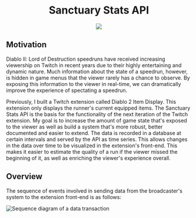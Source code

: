 <div style="text-align: center;">
    <h1>Sanctuary Stats API</h1>
    <img src="https://raw.githubusercontent.com/palmettos/sanctuary-stats-api/master/docs/logo.png"></img>
</div>

Motivation
---

Diablo II: Lord of Destruction speedruns have received increasing viewership on Twitch in recent years due to their highly entertaining and dynamic nature. Much information about the state of a speedrun, however, is hidden in game menus that the viewer rarely has a chance to observe. By exposing this information to the viewer in real-time, we can dramatically improve the experience of spectating a speedrun. 

Previously, I built a Twitch extension called Diablo 2 Item Display. This extension only displays the runner's current equipped items. The Sanctuary Stats API is the basis for the functionality of the next iteration of the Twitch extension. My goal is to increase the amount of game state that's exposed to the viewer as well as build a system that's more robust, better documented and easier to extend. The data is recorded in a database at certain intervals and served by the API as time series. This allows changes in the data over time to be visualized in the extension's front-end. This makes it easier to estimate the quality of a run if the viewer missed the beginning of it, as well as enriching the viewer's experience overall.

Overview
---
The sequence of events involved in sending data from the broadcaster's system to the extension front-end is as follows:

![Sequence diagram of a data transaction](https://raw.githubusercontent.com/palmettos/sanctuary-stats-api/master/docs/sequence.png)
